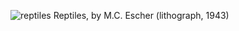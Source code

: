 ![reptiles](https://github.com/sahasramesh/sahasramesh/assets/46435675/a2563613-33e8-42a1-bf71-92022b22a591)
Reptiles, by M.C. Escher (lithograph, 1943)
